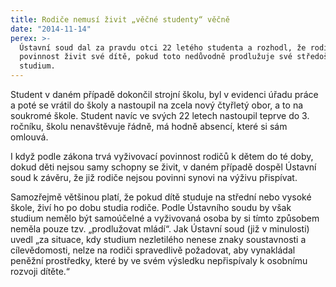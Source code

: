 ```yaml
---
title: Rodiče nemusí živit „věčné studenty“ věčně
date: "2014-11-14"
perex: >-
  Ústavní soud dal za pravdu otci 22 letého studenta a rozhodl, že rodič nemá
  povinnost živit své dítě, pokud toto nedůvodně prodlužuje své středoškolské
  studium.
---
```


<p>Student v daném případě dokončil strojní školu, byl v evidenci úřadu práce a poté se vrátil do školy a nastoupil na zcela nový čtyřletý obor, a to na soukromé škole. Student navíc ve svých 22 letech nastoupil teprve do 3. ročníku, školu nenavštěvuje řádně, má hodně absencí, které si sám omlouvá. </p><p>I když podle zákona trvá vyživovací povinnost rodičů k dětem do té doby, dokud děti nejsou samy schopny se živit, v daném případě dospěl Ústavní soud k závěru, že již rodiče nejsou povinni synovi na výživu přispívat. </p><p>Samozřejmě většinou platí, že pokud dítě studuje na střední nebo vysoké škole, živí ho po dobu studia rodiče. Podle Ústavního soudu by však studium nemělo být samoúčelné a vyživovaná osoba by si tímto způsobem neměla pouze tzv. „prodlužovat mládí“. Jak Ústavní soud (již v minulosti) uvedl „za situace, kdy studium nezletilého nenese znaky soustavnosti a cílevědomosti, nelze na rodiči spravedlivě požadovat, aby vynakládal peněžní prostředky, které by ve svém výsledku nepřispívaly k osobnímu rozvoji dítěte.“</p>
